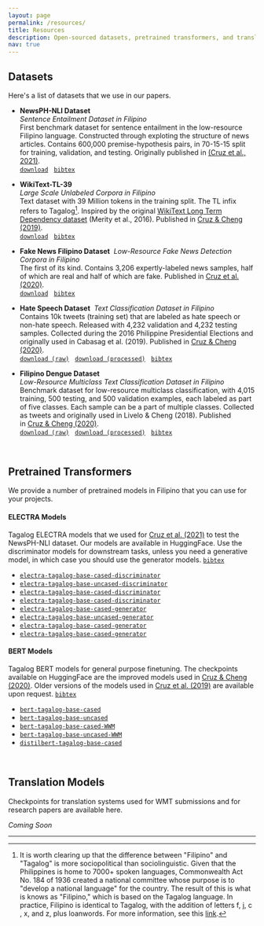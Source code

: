 ```yaml
---
layout: page
permalink: /resources/
title: Resources
description: Open-sourced datasets, pretrained transformers, and translation systems.
nav: true
---
```


## **Datasets** 
Here's a list of datasets that we use in our papers.

- **NewsPH-NLI Dataset**  
*Sentence Entailment Dataset in Filipino*  
First benchmark dataset for sentence entailment in the low-resource Filipino language. Constructed through exploting the structure of news articles. Contains 600,000 premise-hypothesis pairs, in 70-15-15 split for training, validation, and testing. Originally published in [(Cruz et al., 2021)](https://arxiv.org/abs/2010.11574).  
[`download`](https://s3.us-east-2.amazonaws.com/blaisecruz.com/datasets/newsph/newsph-nli.zip) &nbsp; [`bibtex`](https://s3.us-east-2.amazonaws.com/blaisecruz.com/bib/cruz2021exploiting.txt)  

- **WikiText-TL-39**  
*Large Scale Unlabeled Corpora in Filipino*  
Text dataset with 39 Million tokens in the training split. The TL infix refers to Tagalog[^1]. Inspired by the original [WikiText Long Term Dependency dataset](https://blog.einstein.ai/the-wikitext-long-term-dependency-language-modeling-dataset/) (Merity et al., 2016). Published in [Cruz & Cheng (2019)](https://arxiv.org/abs/1907.00409).  
[`download`](https://s3.us-east-2.amazonaws.com/blaisecruz.com/datasets/wikitext-tl-39/wikitext-tl-39.zip) &nbsp; [`bibtex`](https://s3.us-east-2.amazonaws.com/blaisecruz.com/bib/cruz2019evaluating.txt)  

- **Fake News Filipino Dataset**  
*Low-Resource Fake News Detection Corpora in Filipino*  
The first of its kind. Contains 3,206 expertly-labeled news samples, half of which are real and half of which are fake. Published in [Cruz et al. (2020)](http://www.lrec-conf.org/proceedings/lrec2020/pdf/2020.lrec-1.315.pdf).  
[`download`](https://s3.us-east-2.amazonaws.com/blaisecruz.com/datasets/fakenews/fakenews.zip) &nbsp; [`bibtex`](https://s3.us-east-2.amazonaws.com/blaisecruz.com/bib/cruz2020localization.txt)  

- **Hate Speech Dataset**  
*Text Classification Dataset in Filipino*  
Contains 10k tweets (training set) that are labeled as hate speech or non-hate speech. Released with 4,232 validation and 4,232 testing samples. Collected during the 2016 Philippine Presidential Elections and originally used in Cabasag et al. (2019). Published in [Cruz & Cheng (2020)](https://arxiv.org/abs/2005.02068).  
[`download (raw)`](https://s3.us-east-2.amazonaws.com/blaisecruz.com/datasets/hatenonhate/hatespeech_raw.zip) &nbsp; [`download (processed)`](https://s3.us-east-2.amazonaws.com/blaisecruz.com/datasets/hatenonhate/hatespeech_processed.zip) &nbsp; [`bibtex`](https://s3.us-east-2.amazonaws.com/blaisecruz.com/bib/cruz2020establishing.txt)  

- **Filipino Dengue Dataset**   
*Low-Resource Multiclass Text Classification Dataset in Filipino*  
Benchmark dataset for low-resource multiclass classification, with 4,015 training, 500 testing, and 500 validation examples, each labeled as part of five classes. Each sample can be a part of multiple classes. Collected as tweets and originally used in Livelo & Cheng (2018). Published in [Cruz & Cheng (2020)](https://arxiv.org/abs/2005.02068).  
[`download (raw)`](https://s3.us-east-2.amazonaws.com/blaisecruz.com/datasets/dengue/dengue_raw.zip) &nbsp; [`download (processed)`](https://s3.us-east-2.amazonaws.com/blaisecruz.com/datasets/dengue/dengue_processed.zip) &nbsp; [`bibtex`](https://s3.us-east-2.amazonaws.com/blaisecruz.com/bib/cruz2020establishing.txt) 

<br>

## **Pretrained Transformers**
We provide a number of pretrained models in Filipino that you can use for your projects.

#### ELECTRA Models
Tagalog ELECTRA models that we used for [Cruz et al. (2021)](https://arxiv.org/abs/2010.11574) to test the NewsPH-NLI dataset. Our models are available in HuggingFace. Use the discriminator models for downstream tasks, unless you need a generative model, in which case you should use the generator models. [`bibtex`](https://s3.us-east-2.amazonaws.com/blaisecruz.com/bib/cruz2021exploiting.txt)  

- [`electra-tagalog-base-cased-discriminator`](https://huggingface.co/jcblaise/electra-tagalog-base-cased-discriminator)
- [`electra-tagalog-base-uncased-discriminator`](https://huggingface.co/jcblaise/electra-tagalog-base-uncased-discriminator)
- [`electra-tagalog-base-cased-discriminator`](https://huggingface.co/jcblaise/electra-tagalog-small-cased-discriminator)
- [`electra-tagalog-base-cased-discriminator`](https://huggingface.co/jcblaise/electra-tagalog-small-uncased-discriminator)
- [`electra-tagalog-base-cased-generator`](https://huggingface.co/jcblaise/electra-tagalog-base-cased-generator)
- [`electra-tagalog-base-uncased-generator`](https://huggingface.co/jcblaise/electra-tagalog-base-uncased-generator)
- [`electra-tagalog-base-cased-generator`](https://huggingface.co/jcblaise/electra-tagalog-small-cased-generator)
- [`electra-tagalog-base-cased-generator`](https://huggingface.co/jcblaise/electra-tagalog-small-uncased-generator)

#### BERT Models
Tagalog BERT models for general purpose finetuning. The checkpoints available on HuggingFace are the improved models used in [Cruz & Cheng (2020)](https://arxiv.org/abs/2005.02068). Older versions of the models used in [Cruz et al. (2019)](https://s3.us-east-2.amazonaws.com/blaisecruz.com/assets/undergraduate_thesis.pdf) are available upon request. [`bibtex`](https://s3.us-east-2.amazonaws.com/blaisecruz.com/bib/cruz2020establishing.txt) 

- [`bert-tagalog-base-cased`](https://huggingface.co/jcblaise/bert-tagalog-base-cased)
- [`bert-tagalog-base-uncased`](https://huggingface.co/jcblaise/bert-tagalog-base-uncased)
- [`bert-tagalog-base-cased-WWM`](https://huggingface.co/jcblaise/bert-tagalog-base-cased-WWM)
- [`bert-tagalog-base-uncased-WWM`](https://huggingface.co/jcblaise/bert-tagalog-base-uncased-WWM)
- [`distilbert-tagalog-base-cased`](https://huggingface.co/jcblaise/distilbert-tagalog-base-cased)

<br>

## **Translation Models**
Checkpoints for translation systems used for WMT submissions and for research papers are available here.

*Coming Soon*

----

[^1]: It is worth clearing up that the difference between "Filipino" and "Tagalog" is more sociopolitical than sociolinguistic. Given that the Philippines is home to 7000+ spoken languages, Commonwealth Act No. 184 of 1936 created a national committee whose purpose is to "develop a national language" for the country. The result of this is what is knows as "Filipino," which is based on the Tagalog language. In practice, Filipino is identical to Tagalog, with the addition of letters f, j, c , x, and z, plus loanwords. For more information, see this [link](https://ncca.gov.ph/about-ncca-3/subcommissions/subcommission-on-cultural-disseminationscd/language-and-translation/development-of-filipino-the-national-language-of-the-philippines/).